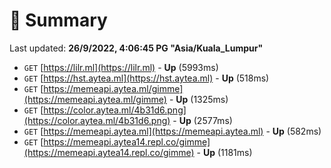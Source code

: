 # 📖 Summary
Last updated: **26/9/2022, 4:06:45 PG "Asia/Kuala_Lumpur"**

- `GET` [https://lilr.ml](https://lilr.ml) - **Up** (5993ms)
- `GET` [https://hst.aytea.ml](https://hst.aytea.ml) - **Up** (518ms)
- `GET` [https://memeapi.aytea.ml/gimme](https://memeapi.aytea.ml/gimme) - **Up** (1325ms)
- `GET` [https://color.aytea.ml/4b31d6.png](https://color.aytea.ml/4b31d6.png) - **Up** (2577ms)
- `GET` [https://memeapi.aytea.ml](https://memeapi.aytea.ml) - **Up** (582ms)
- `GET` [https://memeapi.aytea14.repl.co/gimme](https://memeapi.aytea14.repl.co/gimme) - **Up** (1181ms)
